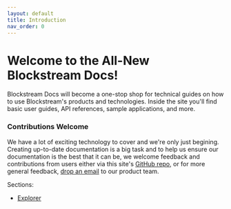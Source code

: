 ```yaml
---
layout: default
title: Introduction
nav_order: 0
---
```


# Welcome to the All-New Blockstream Docs!

Blockstream Docs will become a one-stop shop for technical guides on how to use Blockstream's products and technologies. Inside the site you'll find basic user guides, API references, sample applications, and more.

### Contributions Welcome
We have a lot of exciting technology to cover and we're only just begining. Creating up-to-date documentation is a big task and to help us ensure our documentation is the best that it can be, we welcome feedback and contributions from users either via this site's [GitHub repo](https://github.com/blockstream/docs/), or for more general feedback, [drop an email](mailto:docs@blockstream.com) to our product team. 

Sections:
- [Explorer](docs/explorer)
